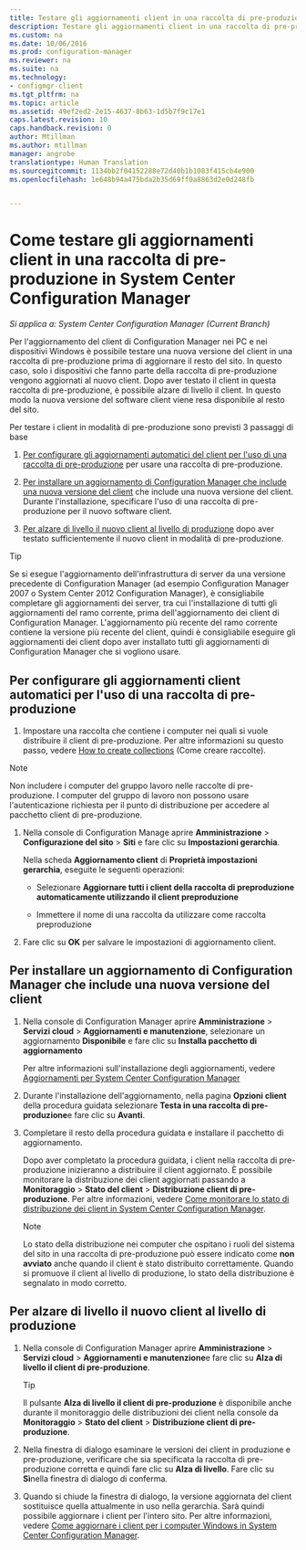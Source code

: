 ```yaml
---
title: Testare gli aggiornamenti client in una raccolta di pre-produzione | System Center Configuration Manager
description: Testare gli aggiornamenti client in una raccolta di pre-produzione in System Center Configuration Manager.
ms.custom: na
ms.date: 10/06/2016
ms.prod: configuration-manager
ms.reviewer: na
ms.suite: na
ms.technology:
- configmgr-client
ms.tgt_pltfrm: na
ms.topic: article
ms.assetid: 49ef2ed2-2e15-4637-8b63-1d5b7f9c17e1
caps.latest.revision: 10
caps.handback.revision: 0
author: Mtillman
ms.author: mtillman
manager: angrobe
translationtype: Human Translation
ms.sourcegitcommit: 1134bb2f04152288e72d40b1b1083f415cb4e900
ms.openlocfilehash: 1e648b94a475bda2b35d69ff0a8863d2e0d248fb


---
```

# <a name="how-to-test-client-upgrades-in-a-preproduction-collection-in-system-center-configuration-manager"></a>Come testare gli aggiornamenti client in una raccolta di pre-produzione in System Center Configuration Manager

*Si applica a: System Center Configuration Manager (Current Branch)*

Per l'aggiornamento del client di Configuration Manager nei PC e nei dispositivi Windows è possibile testare una nuova versione del client in una raccolta di pre-produzione prima di aggiornare il resto del sito.  In questo caso, solo i dispositivi che fanno parte della raccolta di pre-produzione vengono aggiornati al nuovo client. Dopo aver testato il client in questa raccolta di pre-produzione, è possibile alzare di livello il client. In questo modo la nuova versione del software client viene resa disponibile al resto del sito.  

 Per testare i client in modalità di pre-produzione sono previsti 3 passaggi di base  

1.  [Per configurare gli aggiornamenti automatici del client per l'uso di una raccolta di pre-produzione](#BKMK_config) per usare una raccolta di pre-produzione.  

2.  [Per installare un aggiornamento di Configuration Manager che include una nuova versione del client](#BKMK_install) che include una nuova versione del client. Durante l'installazione, specificare l'uso di una raccolta di pre-produzione per il nuovo software client.  

3.  [Per alzare di livello il nuovo client al livello di produzione](#BKMK_promote) dopo aver testato sufficientemente il nuovo client in modalità di pre-produzione.  

> [!TIP]  
>  Se si esegue l'aggiornamento dell'infrastruttura di server da una versione precedente di Configuration Manager \(ad esempio Configuration Manager 2007 o System Center 2012 Configuration Manager\), è consigliabile completare gli aggiornamenti dei server, tra cui l'installazione di tutti gli aggiornamenti del ramo corrente, prima dell'aggiornamento dei client di Configuration Manager.   L'aggiornamento più recente del ramo corrente contiene la versione più recente del client, quindi è consigliabile eseguire gli aggiornamenti dei client dopo aver installato tutti gli aggiornamenti di Configuration Manager che si vogliono usare.  

##  <a name="a-namebkmkconfiga-to-configure-automatic-client-upgrades-to-use-a-preproduction-collection"></a><a name="BKMK_config"></a> Per configurare gli aggiornamenti client automatici per l'uso di una raccolta di pre-produzione  

1. Impostare una raccolta che contiene i computer nei quali si vuole distribuire il client di pre-produzione. Per altre informazioni su questo passo, vedere [How to create collections](..\collections\create-collections.md) (Come creare raccolte).

> [!NOTE]
> Non includere i computer del gruppo lavoro nelle raccolte di pre-produzione. I computer del gruppo di lavoro non possono usare l'autenticazione richiesta per il punto di distribuzione per accedere al pacchetto client di pre-produzione.   

1.  Nella console di Configuration Manage aprire **Amministrazione** > **Configurazione del sito** > **Siti** e fare clic su **Impostazioni gerarchia**.  

     Nella scheda **Aggiornamento client** di **Proprietà impostazioni gerarchia**, eseguite le seguenti operazioni:  

    -   Selezionare **Aggiornare tutti i client della raccolta di preproduzione automaticamente utilizzando il client preproduzione**  

    -   Immettere il nome di una raccolta da utilizzare come raccolta preproduzione  

2.  Fare clic su **OK** per salvare le impostazioni di aggiornamento client.  

##  <a name="a-namebkmkinstalla-to-install-a-configuration-manager-update-that-includes-a-new-version-of-the-client"></a><a name="BKMK_install"></a> Per installare un aggiornamento di Configuration Manager che include una nuova versione del client  

1.  Nella console di Configuration Manager aprire **Amministrazione** > **Servizi cloud** > **Aggiornamenti e manutenzione**, selezionare un aggiornamento **Disponibile** e fare clic su **Installa pacchetto di aggiornamento**  

     Per altre informazioni sull'installazione degli aggiornamenti, vedere [Aggiornamenti per System Center Configuration Manager](../../../../core/servers/manage/updates.md)  

2.  Durante l'installazione dell'aggiornamento, nella pagina **Opzioni client** della procedura guidata selezionare **Testa in una raccolta di pre-produzione**e fare clic su **Avanti**.  

3.  Completare il resto della procedura guidata e installare il pacchetto di aggiornamento.  

     Dopo aver completato la procedura guidata, i client nella raccolta di pre-produzione inizieranno a distribuire il client aggiornato. È possibile monitorare la distribuzione dei client aggiornati passando a **Monitoraggio** > **Stato del client** > **Distribuzione client di pre-produzione**. Per altre informazioni, vedere [Come monitorare lo stato di distribuzione dei client in System Center Configuration Manager](../../../../core/clients/deploy/monitor-client-deployment-status.md).

    > [!NOTE]
    > Lo stato della distribuzione nei computer che ospitano i ruoli del sistema del sito in una raccolta di pre-produzione può essere indicato come **non avviato** anche quando il client è stato distribuito correttamente. Quando si promuove il client al livello di produzione, lo stato della distribuzione è segnalato in modo corretto.

##  <a name="a-namebkmkpromotea-to-promote-the-new-client-to-production"></a><a name="BKMK_promote"></a> Per alzare di livello il nuovo client al livello di produzione  

1.  Nella console di Configuration Manager aprire **Amministrazione** > **Servizi cloud** > **Aggiornamenti e manutenzione**e fare clic su **Alza di livello il client di pre-produzione**.

    > [!TIP]
    > Il pulsante **Alza di livello il client di pre-produzione** è disponibile anche durante il monitoraggio delle distribuzioni dei client nella console da **Monitoraggio** > **Stato del client** > **Distribuzione client di pre-produzione**.

2.  Nella finestra di dialogo esaminare le versioni dei client in produzione e pre-produzione, verificare che sia specificata la raccolta di pre-produzione corretta e quindi fare clic su **Alza di livello**. Fare clic su **Sì**nella finestra di dialogo di conferma.  

3.  Quando si chiude la finestra di dialogo, la versione aggiornata del client sostituisce quella attualmente in uso nella gerarchia. Sarà quindi possibile aggiornare i client per l'intero sito. Per altre informazioni, vedere [Come aggiornare i client per i computer Windows in System Center Configuration Manager](../../../../core/clients/manage/upgrade/upgrade-clients-for-windows-computers.md).  



<!--HONumber=Nov16_HO1-->


